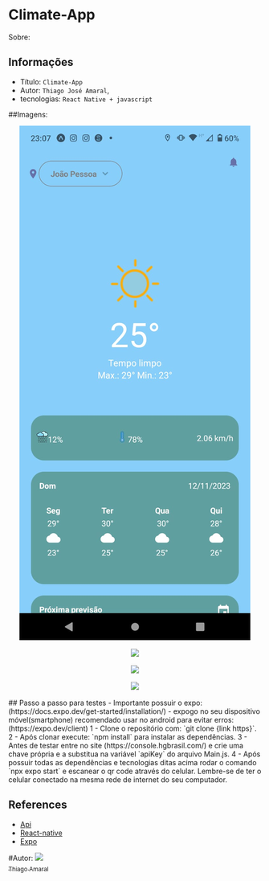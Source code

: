 # Climate-App

Sobre:

## Informações

- Título: `Climate-App`
- Autor: `Thiago José Amaral`,
- tecnologias: `React Native + javascript`

##Imagens:

<p align="center">
  <img style="width:100; hight:200;" src="./assets/printscreens/joaoPessoa.jpeg" />
</p>
<p align="center">
  <img style="width:100; hight:200;" src="./assets/printscreens/diaLimpo.jpeg.jpeg" />
</p>
<p align="center">
  <img style="width:100; hight:200;" src="./assets/printscreens/jaboataoNoite.jpeg.jpeg" />
</p>
<p align="center">  
  <img style="width:100; hight:200;" src="./assets/printscreens/jaboataoNoite1.jpeg.jpeg" />
</p>
## Passo a passo para testes
- Importante possuir o expo: (https://docs.expo.dev/get-started/installation/)
- expogo no seu dispositivo móvel(smartphone) recomendado usar 
 no android para evitar erros: (https://expo.dev/client)
1 - Clone o repositório com: `git clone {link https}`.
2 - Após clonar execute: `npm install` para instalar as dependências.
3 - Antes de testar entre no site (https://console.hgbrasil.com/) e crie uma
chave própria e a substitua na variável `apiKey` do arquivo Main.js.
4 - Após possuir todas as dependências e tecnologias ditas acima
rodar o comando `npx expo start` e escanear o qr code através do celular.
Lembre-se de ter o celular conectado na mesma rede de internet do seu computador.

## References

- [Api](https://console.hgbrasil.com/)
- [React-native](https://reactnative.dev/)
- [Expo](https://expo.dev/)

#Autor:
[<img src="https://avatars.githubusercontent.com/u/92883620?v=4" width=115><br><sub>Thiago Amaral</sub>](https://github.com/Tjaos)
